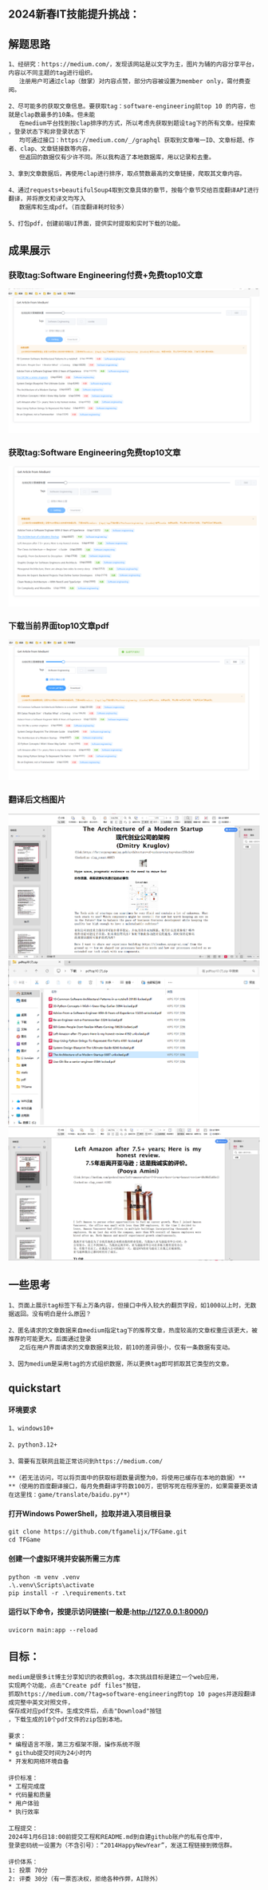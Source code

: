 ## 2024新春IT技能提升挑战：

## 解题思路
```
1、经研究：https://medium.com/，发现该网站是以文字为主，图片为辅的内容分享平台，内容以不同主题的tag进行组织。
   注册用户可通过clap（鼓掌）对内容点赞，部分内容被设置为member only，需付费查阅。
   
2、尽可能多的获取文章信息。要获取tag：software-engineering前top 10 的内容，也就是clap数最多的10条。但未能
   在medium平台找到按clap排序的方式，所以考虑先获取到题设tag下的所有文章。经探索 ，登录状态下和非登录状态下
   均可通过接口：https://medium.com/_/graphql 获取到文章唯一ID、文章标题、作者、clap、文章链接数等内容，
   但返回的数据仅有少许不同。所以我构造了本地数据库，用以记录和去重。
   
3、拿到文章数据后，再使用clap进行排序，取点赞数最高的文章链接，爬取其文章内容。

4、通过requests+beautifulSoup4取到文章具体的章节，按每个章节交给百度翻译API进行翻译，并将原文和译文均写入
   数据库和生成pdf。（百度翻译耗时较多）

5、打包pdf，创建前端UI界面，提供实时提取和实时下载的功能。

```
## 成果展示
### 获取tag:Software Engineering付费+免费top10文章
![img_1.png](img_1.png)

### 获取tag:Software Engineering免费top10文章
![img.png](img.png)

### 下载当前界面top10文章pdf
![img_2.png](img_2.png)

### 翻译后文档图片
![img_3.png](img_3.png)
![img_4.png](img_4.png)
![img_5.png](img_5.png)

## 一些思考
```
1、页面上展示tag标签下有上万条内容，但接口中传入较大的翻页字段，如1000以上时，无数据返回。没有明白是什么原因？

2、匿名请求的文章数据来自medium指定tag下的推荐文章，热度较高的文章权重应该更大，被推荐的可能更大。后面通过登录
   之后在用户界面请求的文章数据来比较，前10的差异很小，仅有一条数据有变动。

3、因为medium是采用tag的方式组织数据，所以更换tag即可抓取其它类型的文章。

```

## quickstart

#### 环境要求

```
1、windows10+

2、python3.12+

3、需要有互联网且能正常访问到https://medium.com/

**（若无法访问，可以将页面中的获取标题数量调整为0，将使用已缓存在本地的数据）**
**（使用的百度翻译接口，每月免费翻译字符数100万，密钥写死在程序里的，如果需要更改请在这里找：game/translate/baidu.py**）
```

#### 打开Windows PowerShell，拉取并进入项目根目录
```
git clone https://github.com/tfgamelijx/TFGame.git
cd TFGame
```

#### 创建一个虚拟环境并安装所需三方库
```
python -m venv .venv
.\.venv\Scripts\activate
pip install -r .\requirements.txt
```

#### 运行以下命令，按提示访问链接(一般是:http://127.0.0.1:8000/)

```
uvicorn main:app --reload
```

## 目标：

```
medium是很多it博主分享知识的收费Blog，本次挑战目标是建立一个web应用，
实现两个功能，点击"Create pdf files"按钮，
抓取https://medium.com/?tag=software-engineering的top 10 pages并逐段翻译成完整中英文对照文件，
保存成对应pdf文件。生成文件后，点击"Download"按钮
，下载生成的10个pdf文件的zip包到本地。

要求：
* 编程语言不限，第三方框架不限，操作系统不限
* github提交时间为24小时内
* 开发和网络环境自备

评价标准：
* 工程完成度
* 代码量和质量
* 用户体验
* 执行效率

工程提交：
2024年1月6日18:00前提交工程和README.md到自建github账户的私有仓库中，
登录密码统一设置为（不含引号）：“2014HappyNewYear”，发送工程链接到微信群。

评价体系：
1: 投票 70分
2: 评委 30分（有一票否决权，拒绝各种作弊，AI除外）
```
